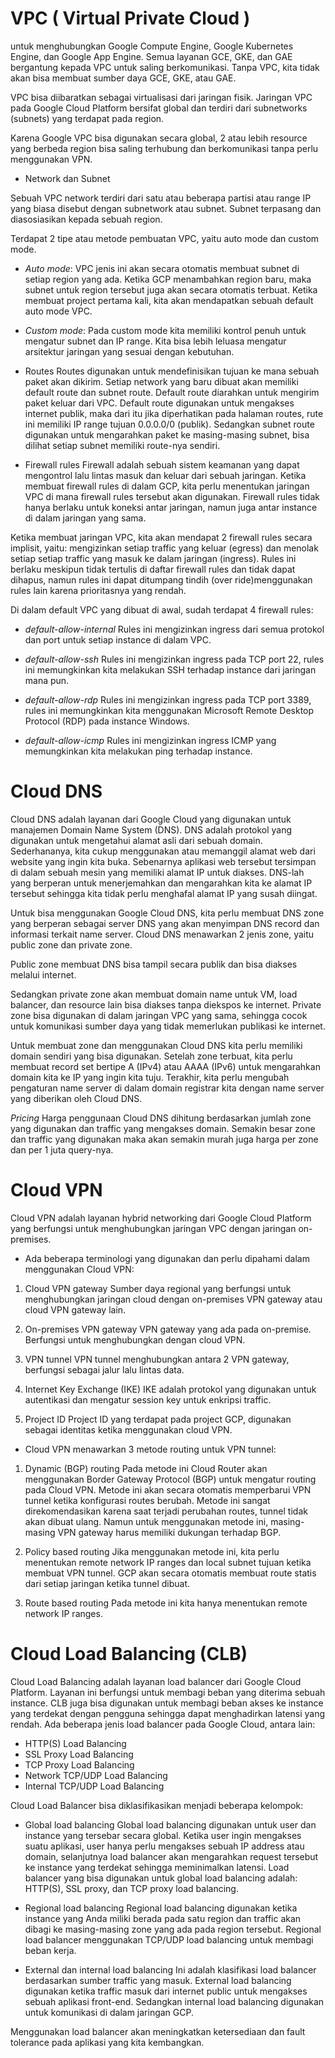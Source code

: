 # VPC ( Virtual Private Cloud )
untuk menghubungkan Google Compute Engine, Google Kubernetes Engine, dan Google App Engine. Semua layanan GCE, GKE, dan GAE bergantung kepada VPC untuk saling berkomunikasi. Tanpa VPC, kita tidak akan bisa membuat sumber daya GCE, GKE, atau GAE.

VPC bisa diibaratkan sebagai virtualisasi dari jaringan fisik. Jaringan VPC pada Google Cloud Platform bersifat global dan terdiri dari subnetworks (subnets) yang terdapat pada region.

Karena Google VPC bisa digunakan secara global, 2 atau lebih resource yang berbeda region bisa saling terhubung dan berkomunikasi tanpa perlu menggunakan VPN.

- Network dan Subnet

Sebuah VPC network terdiri dari satu atau beberapa partisi atau range IP yang biasa disebut dengan subnetwork atau subnet. Subnet terpasang dan diasosiasikan kepada sebuah region.

Terdapat 2 tipe atau metode pembuatan VPC, yaitu auto mode dan custom mode.

- _Auto mode_: 
    VPC jenis ini akan secara otomatis membuat subnet di setiap region yang ada. Ketika GCP menambahkan region baru, maka subnet untuk region tersebut juga akan secara otomatis terbuat. Ketika membuat project pertama kali, kita akan mendapatkan sebuah default auto mode VPC.

- _Custom mode_: 
    Pada custom mode kita memiliki kontrol penuh untuk mengatur subnet dan IP range. Kita bisa lebih leluasa mengatur arsitektur jaringan yang sesuai dengan kebutuhan.

- Routes
    Routes digunakan untuk mendefinisikan tujuan ke mana sebuah paket akan dikirim. Setiap network yang baru dibuat akan memiliki default route dan subnet route. Default route diarahkan untuk mengirim paket keluar dari VPC. Default route digunakan untuk mengakses internet publik, maka dari itu jika diperhatikan pada halaman routes, rute ini memiliki IP range tujuan 0.0.0.0/0 (publik). Sedangkan subnet route digunakan untuk mengarahkan paket ke masing-masing subnet, bisa dilihat setiap subnet memiliki route-nya sendiri.

- Firewall rules
Firewall adalah sebuah sistem keamanan yang dapat mengontrol lalu lintas masuk dan keluar dari sebuah jaringan. Ketika membuat firewall rules di dalam GCP, kita perlu menentukan jaringan VPC di mana firewall rules tersebut akan digunakan. Firewall rules tidak hanya berlaku untuk koneksi antar jaringan, namun juga antar instance di dalam jaringan yang sama.

Ketika membuat jaringan VPC, kita akan mendapat 2 firewall rules secara implisit, yaitu: mengizinkan setiap traffic yang keluar (egress) dan menolak setiap setiap traffic yang masuk ke dalam jaringan (ingress). Rules ini berlaku meskipun tidak tertulis di daftar firewall rules dan tidak dapat dihapus, namun rules ini dapat ditumpang tindih (over ride)menggunakan rules lain karena prioritasnya yang rendah.

Di dalam default VPC yang dibuat di awal, sudah terdapat 4 firewall rules:
- _default-allow-internal_
    Rules ini mengizinkan ingress dari semua protokol dan port untuk setiap instance di dalam VPC.

- _default-allow-ssh_
    Rules ini mengizinkan ingress pada TCP port 22, rules ini memungkinkan kita melakukan SSH terhadap instance dari jaringan mana pun.

- _default-allow-rdp_
    Rules ini mengizinkan ingress pada TCP port 3389, rules ini memungkinkan kita menggunakan Microsoft Remote Desktop Protocol (RDP) pada instance Windows.

- _default-allow-icmp_
    Rules ini mengizinkan ingress ICMP yang memungkinkan kita melakukan ping terhadap instance.


# Cloud DNS
Cloud DNS adalah layanan dari Google Cloud yang digunakan untuk manajemen Domain Name System (DNS). DNS adalah protokol yang digunakan untuk mengetahui alamat asli dari sebuah domain. Sederhananya, kita cukup menggunakan atau memanggil alamat web dari website yang ingin kita buka. Sebenarnya aplikasi web tersebut tersimpan di dalam sebuah mesin yang memiliki alamat IP untuk diakses. DNS-lah yang berperan untuk menerjemahkan dan mengarahkan kita ke alamat IP tersebut sehingga kita tidak perlu menghafal alamat IP yang susah diingat.

Untuk bisa menggunakan Google Cloud DNS, kita perlu membuat DNS zone yang berperan sebagai server DNS yang akan menyimpan DNS record dan informasi terkait name server. Cloud DNS menawarkan 2 jenis zone, yaitu public zone dan private zone.

Public zone membuat DNS bisa tampil secara publik dan bisa diakses melalui internet.

Sedangkan private zone akan membuat domain name untuk VM, load balancer, dan resource lain bisa diakses tanpa diekspos ke internet. Private zone bisa digunakan di dalam jaringan VPC yang sama, sehingga cocok untuk komunikasi sumber daya yang tidak memerlukan publikasi ke internet.

Untuk membuat zone dan menggunakan Cloud DNS kita perlu memiliki domain sendiri yang bisa digunakan. Setelah zone terbuat, kita perlu membuat record set bertipe A (IPv4) atau AAAA (IPv6) untuk mengarahkan domain kita ke IP yang ingin kita tuju. Terakhir, kita perlu mengubah pengaturan name server di dalam domain registrar kita dengan name server yang diberikan oleh Cloud DNS.

_Pricing_
Harga penggunaan Cloud DNS dihitung berdasarkan jumlah zone yang digunakan dan traffic yang mengakses domain. Semakin besar zone dan traffic yang digunakan maka akan semakin murah juga harga per zone dan per 1 juta query-nya.

# Cloud VPN
Cloud VPN adalah layanan hybrid networking dari Google Cloud Platform yang berfungsi untuk menghubungkan jaringan VPC dengan jaringan on-premises. 

- Ada beberapa terminologi yang digunakan dan perlu dipahami dalam menggunakan Cloud VPN:
1. Cloud VPN gateway
    Sumber daya regional yang berfungsi untuk menghubungkan jaringan cloud dengan on-premises VPN gateway atau cloud VPN gateway lain.

2. On-premises VPN gateway
    VPN gateway yang ada pada on-premise. Berfungsi untuk menghubungkan dengan cloud VPN.

3. VPN tunnel
    VPN tunnel menghubungkan antara 2 VPN gateway, berfungsi sebagai jalur lalu lintas data.

4. Internet Key Exchange (IKE)
    IKE adalah protokol yang digunakan untuk autentikasi dan mengatur session key untuk enkripsi traffic.

5. Project ID
    Project ID yang terdapat pada project GCP, digunakan sebagai identitas ketika menggunakan cloud VPN.

- Cloud VPN menawarkan 3 metode routing untuk VPN tunnel:
1. Dynamic (BGP) routing
    Pada metode ini Cloud Router akan menggunakan Border Gateway Protocol (BGP) untuk mengatur routing pada Cloud VPN. Metode ini akan secara otomatis memperbarui VPN tunnel ketika konfigurasi routes berubah. Metode ini sangat direkomendasikan karena saat terjadi perubahan routes, tunnel tidak akan dibuat ulang. Namun untuk menggunakan metode ini, masing-masing VPN gateway harus memiliki dukungan terhadap BGP.

2. Policy based routing
    Jika menggunakan metode ini, kita perlu menentukan remote network IP ranges dan local subnet tujuan ketika membuat VPN tunnel. GCP akan secara otomatis membuat route statis dari setiap jaringan ketika tunnel dibuat.

3. Route based routing
    Pada metode ini kita hanya menentukan remote network IP ranges.

# Cloud Load Balancing (CLB)
Cloud Load Balancing adalah layanan load balancer dari Google Cloud Platform. Layanan ini berfungsi untuk membagi beban yang diterima sebuah instance. CLB juga bisa digunakan untuk membagi beban akses ke instance yang terdekat dengan pengguna sehingga dapat menghadirkan latensi yang rendah. Ada beberapa jenis load balancer pada Google Cloud, antara lain:
- HTTP(S) Load Balancing
- SSL Proxy Load Balancing
- TCP Proxy Load Balancing
- Network TCP/UDP Load Balancing
- Internal TCP/UDP Load Balancing

Cloud Load Balancer bisa diklasifikasikan menjadi beberapa kelompok:
+ Global load balancing
    Global load balancing digunakan untuk user dan instance yang tersebar secara global. Ketika user ingin mengakses suatu aplikasi, user hanya perlu mengakses sebuah IP address atau domain, selanjutnya load balancer akan mengarahkan request tersebut ke instance yang terdekat sehingga meminimalkan latensi. Load balancer yang bisa digunakan untuk global load balancing adalah: HTTP(S), SSL proxy, dan TCP proxy load balancing.

+ Regional load balancing
    Regional load balancing digunakan ketika instance yang Anda miliki berada pada satu region dan traffic akan dibagi ke masing-masing zone yang ada pada region tersebut. Regional load balancer menggunakan TCP/UDP load balancing untuk membagi beban kerja.

+ External dan internal load balancing
    Ini adalah klasifikasi load balancer berdasarkan sumber traffic yang masuk. External load balancing digunakan ketika traffic masuk dari internet public untuk mengakses sebuah aplikasi front-end. Sedangkan internal load balancing digunakan untuk komunikasi di dalam jaringan GCP.

Menggunakan load balancer akan meningkatkan ketersediaan dan fault tolerance pada aplikasi yang kita kembangkan.